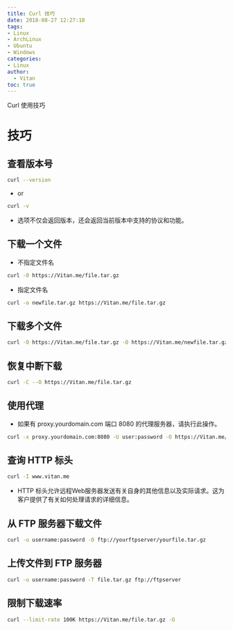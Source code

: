 ```yaml
---
title: Curl 技巧
date: 2018-08-27 12:27:18
tags:
- Linux
- ArchLinux
- Ubuntu
- Windows
categories:
- Linux
author:
  - Vitan
toc: true
---
```

Curl 使用技巧
<!--more-->
# 技巧
## 查看版本号
```sh
curl --version
```

- or

```sh
curl -v
```

- 选项不仅会返回版本，还会返回当前版本中支持的协议和功能。

## 下载一个文件
- 不指定文件名

```sh
curl -O https://Vitan.me/file.tar.gz
```

- 指定文件名

```sh
curl -o newfile.tar.gz https://Vitan.me/file.tar.gz
```

## 下载多个文件
```sh
curl -O https://Vitan.me/file.tar.gz -O https://Vitan.me/newfile.tar.gz
```

## 恢复中断下载
```sh
curl -C --O https://Vitan.me/file.tar.gz
```

## 使用代理
- 如果有 proxy.yourdomain.com 端口 8080 的代理服务器，请执行此操作。

```sh
curl -x proxy.yourdomain.com:8080 -U user:password -O https://Vitan.me/file.tar.gz
```

## 查询 HTTP 标头
```sh
curl -I www.vitan.me
```
- HTTP 标头允许远程Web服务器发送有关自身的其他信息以及实际请求。这为客户提供了有关如何处理请求的详细信息。

## 从 FTP 服务器下载文件
```sh
curl -u username:password -O ftp://yourftpserver/yourfile.tar.gz
```
## 上传文件到 FTP 服务器
```sh
curl -u username:password -T file.tar.gz ftp://ftpserver
```

## 限制下载速率
```sh
curl --limit-rate 100K https://Vitan.me/file.tar.gz -O
```
